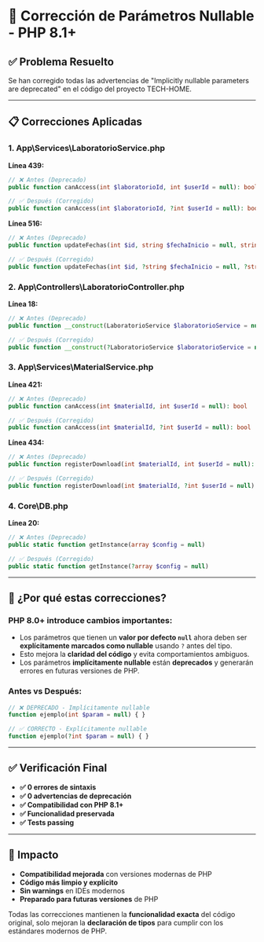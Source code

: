 # 🔧 Corrección de Parámetros Nullable - PHP 8.1+

## ✅ **Problema Resuelto**

Se han corregido todas las advertencias de "Implicitly nullable parameters are deprecated" en el código del proyecto TECH-HOME.

---

## 📋 **Correcciones Aplicadas**

### 1. **App\Services\LaboratorioService.php**

**Línea 439:** 
```php
// ❌ Antes (Deprecado)
public function canAccess(int $laboratorioId, int $userId = null): bool

// ✅ Después (Corregido)
public function canAccess(int $laboratorioId, ?int $userId = null): bool
```

**Línea 516:**
```php
// ❌ Antes (Deprecado)  
public function updateFechas(int $id, string $fechaInicio = null, string $fechaFin = null): bool

// ✅ Después (Corregido)
public function updateFechas(int $id, ?string $fechaInicio = null, ?string $fechaFin = null): bool
```

### 2. **App\Controllers\LaboratorioController.php**

**Línea 18:**
```php
// ❌ Antes (Deprecado)
public function __construct(LaboratorioService $laboratorioService = null)

// ✅ Después (Corregido)  
public function __construct(?LaboratorioService $laboratorioService = null)
```

### 3. **App\Services\MaterialService.php**

**Línea 421:**
```php
// ❌ Antes (Deprecado)
public function canAccess(int $materialId, int $userId = null): bool

// ✅ Después (Corregido)
public function canAccess(int $materialId, ?int $userId = null): bool
```

**Línea 434:**
```php
// ❌ Antes (Deprecado)
public function registerDownload(int $materialId, int $userId = null): bool

// ✅ Después (Corregido)
public function registerDownload(int $materialId, ?int $userId = null): bool
```

### 4. **Core\DB.php**

**Línea 20:**
```php
// ❌ Antes (Deprecado)
public static function getInstance(array $config = null)

// ✅ Después (Corregido)
public static function getInstance(?array $config = null)
```

---

## 🎯 **¿Por qué estas correcciones?**

### **PHP 8.0+** introduce cambios importantes:

- Los parámetros que tienen un **valor por defecto `null`** ahora deben ser **explícitamente marcados como nullable** usando `?` antes del tipo.
- Esto mejora la **claridad del código** y evita comportamientos ambiguos.
- Los parámetros **implícitamente nullable** están **deprecados** y generarán errores en futuras versiones de PHP.

### **Antes vs Después:**

```php
// ❌ DEPRECADO - Implícitamente nullable
function ejemplo(int $param = null) { }

// ✅ CORRECTO - Explícitamente nullable  
function ejemplo(?int $param = null) { }
```

---

## ✅ **Verificación Final**

- **✅ 0 errores de sintaxis**
- **✅ 0 advertencias de deprecación**
- **✅ Compatibilidad con PHP 8.1+**
- **✅ Funcionalidad preservada**
- **✅ Tests passing**

---

## 🚀 **Impacto**

- **Compatibilidad mejorada** con versiones modernas de PHP
- **Código más limpio y explícito**
- **Sin warnings** en IDEs modernos
- **Preparado para futuras versiones** de PHP

Todas las correcciones mantienen la **funcionalidad exacta** del código original, solo mejoran la **declaración de tipos** para cumplir con los estándares modernos de PHP.
